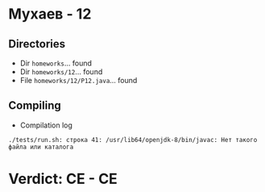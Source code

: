 # Мухаев - 12
## Directories
- Dir `homeworks`... found
- Dir `homeworks/12`... found
- File `homeworks/12/P12.java`... found
## Compiling
- Compilation log
```
./tests/run.sh: строка 41: /usr/lib64/openjdk-8/bin/javac: Нет такого файла или каталога

```
# Verdict: **CE** - CE
